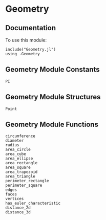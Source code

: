 # Geometry

## Documentation
To use this module:
```
include("Geometry.jl")
using .Geometry
```

## Geometry Module Constants
```@docs
PI
```

## Geometry Module Structures
```@docs
Point
```

## Geometry Module Functions
```@docs
circumference
diameter
radius
area_circle
area_cube
area_ellipse
area_rectangle
area_square
area_trapezoid
area_triangle
perimeter_rectangle
perimeter_square
edges
faces
vertices
has_euler_characteristic
distance_2d
distance_3d
```
